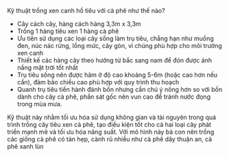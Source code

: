 Kỹ thuật trồng xen canh hồ tiêu với cà phê như thế nào?
* Cây cách cây, hàng cách hàng 3,3m x 3,3m
* Trồng 1 hàng tiêu xen 1 hàng cà phê
* Ưu tiên sử dụng các loại cây sống làm trụ tiêu, chẳng hạn như muồng đen, núc nác rừng, lồng mức, cây gòn, vì chúng phù hợp cho môi trường xen canh
* Thiết kế các hàng cây theo hướng từ bắc sang nam để đón được ánh nắng mặt trời tốt nhất
* Trụ tiêu sống nên được hãm ở độ cao khoảng 5-6m (hoặc cao hơn nếu cần), đảm bảo chiều cao phù hợp với quy trình thu hoạch
* Quanh trụ tiêu tiến hành đánh bồn nhưng cần chú ý nông hơn so với bồn dành cho cây cà phê, phần sát gốc nên vun cao để tránh nước đọng trong mùa mưa.

Kỹ thuật này nhằm tối ưu hóa sử dụng không gian và tài nguyên trong quá trình trồng cây tiêu xen cà phê, tạo điều kiện tốt cho cả hai loại cây phát triển mạnh mẽ và tối ưu hóa năng suất. Với mô hình này bà con nên trồng các giống cà phê có tán hẹp, cành rũ nhiều như cà phê dây thuận an, cà phê xanh lùn

